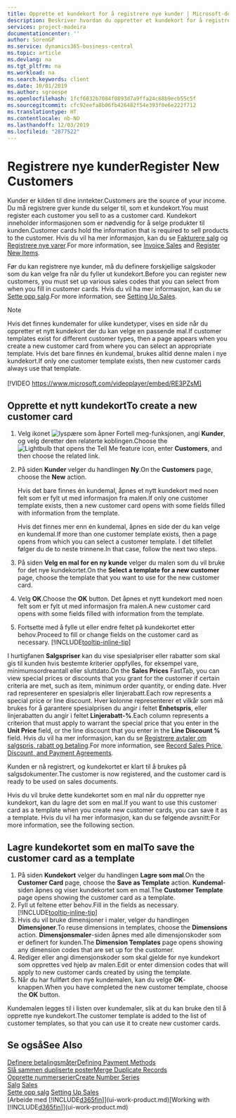 ```yaml
---
title: Opprette et kundekort for å registrere nye kunder | Microsoft-dokumentasjon
description: Beskriver hvordan du oppretter et kundekort for å registrere informasjon om hver nye kunde eller klient du selger til.
services: project-madeira
documentationcenter: ''
author: SorenGP
ms.service: dynamics365-business-central
ms.topic: article
ms.devlang: na
ms.tgt_pltfrm: na
ms.workload: na
ms.search.keywords: client
ms.date: 10/01/2019
ms.author: sgroespe
ms.openlocfilehash: 1fcf6032b7084f0893d7a9ffa24c68b9ecb55c5f
ms.sourcegitcommit: cfc92eefa8b06fb426482f54e393f0e6e222f712
ms.translationtype: HT
ms.contentlocale: nb-NO
ms.lasthandoff: 12/03/2019
ms.locfileid: "2877522"
---
```

# <a name="register-new-customers"></a><span data-ttu-id="7a769-103">Registrere nye kunder</span><span class="sxs-lookup"><span data-stu-id="7a769-103">Register New Customers</span></span>
<span data-ttu-id="7a769-104">Kunder er kilden til dine inntekter.</span><span class="sxs-lookup"><span data-stu-id="7a769-104">Customers are the source of your income.</span></span> <span data-ttu-id="7a769-105">Du må registrere gver kunde du selger til, som et kundekort.</span><span class="sxs-lookup"><span data-stu-id="7a769-105">You must register each customer you sell to as a customer card.</span></span> <span data-ttu-id="7a769-106">Kundekort inneholder informasjonen som er nødvendig for å selge produkter til kunden.</span><span class="sxs-lookup"><span data-stu-id="7a769-106">Customer cards hold the information that is required to sell products to the customer.</span></span> <span data-ttu-id="7a769-107">Hvis du vil ha mer informasjon, kan du se [Fakturere salg](sales-how-invoice-sales.md) og [Registrere nye varer](inventory-how-register-new-items.md).</span><span class="sxs-lookup"><span data-stu-id="7a769-107">For more information, see [Invoice Sales](sales-how-invoice-sales.md) and [Register New Items](inventory-how-register-new-items.md).</span></span>  

<span data-ttu-id="7a769-108">Før du kan registrere nye kunder, må du definere forskjellige salgskoder som du kan velge fra når du fyller ut kundekort.</span><span class="sxs-lookup"><span data-stu-id="7a769-108">Before you can register new customers, you must set up various sales codes that you can select from when you fill in customer cards.</span></span> <span data-ttu-id="7a769-109">Hvis du vil ha mer informasjon, kan du se [Sette opp salg](sales-setup-sales.md).</span><span class="sxs-lookup"><span data-stu-id="7a769-109">For more information, see [Setting Up Sales](sales-setup-sales.md).</span></span>

> [!NOTE]  
>   <span data-ttu-id="7a769-110">Hvis det finnes kundemaler for ulike kundetyper, vises en side når du oppretter et nytt kundekort der du kan velge en passende mal.</span><span class="sxs-lookup"><span data-stu-id="7a769-110">If customer templates exist for different customer types, then a page appears when you create a new customer card from where you can select an appropriate template.</span></span> <span data-ttu-id="7a769-111">Hvis det bare finnes én kundemal, brukes alltid denne malen i nye kundekort.</span><span class="sxs-lookup"><span data-stu-id="7a769-111">If only one customer template exists, then new customer cards always use that template.</span></span>
<br><br>
> [!VIDEO https://www.microsoft.com/videoplayer/embed/RE3PZsM]

## <a name="to-create-a-new-customer-card"></a><span data-ttu-id="7a769-112">Opprette et nytt kundekort</span><span class="sxs-lookup"><span data-stu-id="7a769-112">To create a new customer card</span></span>
1. <span data-ttu-id="7a769-113">Velg ikonet ![lyspære som åpner Fortell meg-funksjonen](media/ui-search/search_small.png "Fortell hva du vil gjøre"), angi **Kunder**, og velg deretter den relaterte koblingen.</span><span class="sxs-lookup"><span data-stu-id="7a769-113">Choose the ![Lightbulb that opens the Tell Me feature](media/ui-search/search_small.png "Tell me what you want to do") icon, enter **Customers**, and then choose the related link.</span></span>  
2. <span data-ttu-id="7a769-114">På siden **Kunder** velger du handlingen **Ny**.</span><span class="sxs-lookup"><span data-stu-id="7a769-114">On the **Customers** page, choose the **New** action.</span></span>

    <span data-ttu-id="7a769-115">Hvis det bare finnes én kundemal, åpnes et nytt kundekort med noen felt som er fylt ut med informasjon fra malen.</span><span class="sxs-lookup"><span data-stu-id="7a769-115">If only one customer template exists, then a new customer card opens with some fields filled with information from the template.</span></span>

    <span data-ttu-id="7a769-116">Hvis det finnes mer enn én kundemal, åpnes en side der du kan velge en kundemal.</span><span class="sxs-lookup"><span data-stu-id="7a769-116">If more than one customer template exists, then a page opens from which you can select a customer template.</span></span> <span data-ttu-id="7a769-117">I det tilfellet følger du de to neste trinnene.</span><span class="sxs-lookup"><span data-stu-id="7a769-117">In that case, follow the next two steps.</span></span>
3. <span data-ttu-id="7a769-118">På siden **Velg en mal for en ny kunde** velger du malen som du vil bruke for det nye kundekortet.</span><span class="sxs-lookup"><span data-stu-id="7a769-118">On the **Select a template for a new customer** page, choose the template that you want to use for the new customer card.</span></span>
4. <span data-ttu-id="7a769-119">Velg **OK**.</span><span class="sxs-lookup"><span data-stu-id="7a769-119">Choose the **OK** button.</span></span> <span data-ttu-id="7a769-120">Det åpnes et nytt kundekort med noen felt som er fylt ut med informasjon fra malen.</span><span class="sxs-lookup"><span data-stu-id="7a769-120">A new customer card opens with some fields filled with information from the template.</span></span>  
5. <span data-ttu-id="7a769-121">Fortsette med å fylle ut eller endre feltet på kundekortet etter behov.</span><span class="sxs-lookup"><span data-stu-id="7a769-121">Proceed to fill or change fields on the customer card as necessary.</span></span> [!INCLUDE[tooltip-inline-tip](includes/tooltip-inline-tip_md.md)]

<span data-ttu-id="7a769-122">I hurtigfanen **Salgspriser** kan du vise spesialpriser eller rabatter som skal gis til kunden hvis bestemte kriterier oppfylles, for eksempel vare, minimumsordreantall eller sluttdato.</span><span class="sxs-lookup"><span data-stu-id="7a769-122">On the **Sales Prices** FastTab, you can view special prices or discounts that you grant for the customer if certain criteria are met, such as item, minimum order quantity, or ending date.</span></span> <span data-ttu-id="7a769-123">Hver rad representerer en spesialpris eller linjerabatt.</span><span class="sxs-lookup"><span data-stu-id="7a769-123">Each row represents a special price or line discount.</span></span> <span data-ttu-id="7a769-124">Hver kolonne representerer et vilkår som må brukes for å garantere spesialprisen du angir i feltet **Enhetspris**, eller linjerabatten du angir i feltet **Linjerabatt-%**.</span><span class="sxs-lookup"><span data-stu-id="7a769-124">Each column represents a criterion that must apply to warrant the special price that you enter in the **Unit Price** field, or the line discount that you enter in the **Line Discount %** field.</span></span> <span data-ttu-id="7a769-125">Hvis du vil ha mer informasjon, kan du se [Registrere avtaler om salgspris, rabatt og betaling](sales-how-record-sales-price-discount-payment-agreements.md).</span><span class="sxs-lookup"><span data-stu-id="7a769-125">For more information, see [Record Sales Price, Discount, and Payment Agreements](sales-how-record-sales-price-discount-payment-agreements.md).</span></span>

<span data-ttu-id="7a769-126">Kunden er nå registrert, og kundekortet er klart til å brukes på salgsdokumenter.</span><span class="sxs-lookup"><span data-stu-id="7a769-126">The customer is now registered, and the customer card is ready to be used on sales documents.</span></span>

<span data-ttu-id="7a769-127">Hvis du vil bruke dette kundekortet som en mal når du oppretter nye kundekort, kan du lagre det som en mal.</span><span class="sxs-lookup"><span data-stu-id="7a769-127">If you want to use this customer card as a template when you create new customer cards, you can save it as a template.</span></span> <span data-ttu-id="7a769-128">Hvis du vil ha mer informasjon, kan du se følgende avsnitt:</span><span class="sxs-lookup"><span data-stu-id="7a769-128">For more information, see the following section.</span></span>

## <a name="to-save-the-customer-card-as-a-template"></a><span data-ttu-id="7a769-129">Lagre kundekortet som en mal</span><span class="sxs-lookup"><span data-stu-id="7a769-129">To save the customer card as a template</span></span>
1. <span data-ttu-id="7a769-130">På siden **Kundekort** velger du handlingen **Lagre som mal**.</span><span class="sxs-lookup"><span data-stu-id="7a769-130">On the **Customer Card** page, choose the **Save as Template** action.</span></span> <span data-ttu-id="7a769-131">**Kundemal**-siden åpnes og viser kundekortet som en mal.</span><span class="sxs-lookup"><span data-stu-id="7a769-131">The **Customer Template** page opens showing the customer card as a template.</span></span>
2. <span data-ttu-id="7a769-132">Fyll ut feltene etter behov.</span><span class="sxs-lookup"><span data-stu-id="7a769-132">Fill in the fields as necessary.</span></span> [!INCLUDE[tooltip-inline-tip](includes/tooltip-inline-tip_md.md)]
3. <span data-ttu-id="7a769-133">Hvis du vil bruke dimensjoner i maler, velger du handlingen **Dimensjoner**.</span><span class="sxs-lookup"><span data-stu-id="7a769-133">To reuse dimensions in templates, choose the **Dimensions** action.</span></span> <span data-ttu-id="7a769-134">**Dimensjonsmaler**-siden åpnes med alle dimensjonskoder som er definert for kunden.</span><span class="sxs-lookup"><span data-stu-id="7a769-134">The **Dimension Templates** page opens showing any dimension codes that are set up for the customer.</span></span>
4. <span data-ttu-id="7a769-135">Rediger eller angi dimensjonskoder som skal gjelde for nye kundekort som opprettes ved hjelp av malen.</span><span class="sxs-lookup"><span data-stu-id="7a769-135">Edit or enter dimension codes that will apply to new customer cards created by using the template.</span></span>  
5. <span data-ttu-id="7a769-136">Når du har fullført den nye kundemalen, kan du velge **OK**-knappen.</span><span class="sxs-lookup"><span data-stu-id="7a769-136">When you have completed the new customer template, choose the **OK** button.</span></span>

<span data-ttu-id="7a769-137">Kundemalen legges til i listen over kundemaler, slik at du kan bruke den til å opprette nye kundekort.</span><span class="sxs-lookup"><span data-stu-id="7a769-137">The customer template is added to the list of customer templates, so that you can use it to create new customer cards.</span></span>

## <a name="see-also"></a><span data-ttu-id="7a769-138">Se også</span><span class="sxs-lookup"><span data-stu-id="7a769-138">See Also</span></span>
[<span data-ttu-id="7a769-139">Definere betalingsmåter</span><span class="sxs-lookup"><span data-stu-id="7a769-139">Defining Payment Methods</span></span>](finance-payment-methods.md)  
[<span data-ttu-id="7a769-140">Slå sammen dupliserte poster</span><span class="sxs-lookup"><span data-stu-id="7a769-140">Merge Duplicate Records</span></span>](sales-how-merge-duplicate-records.md)  
[<span data-ttu-id="7a769-141">Opprette nummerserier</span><span class="sxs-lookup"><span data-stu-id="7a769-141">Create Number Series</span></span>](ui-create-number-series.md)  
<span data-ttu-id="7a769-142">[Salg](sales-manage-sales.md)  </span><span class="sxs-lookup"><span data-stu-id="7a769-142">[Sales](sales-manage-sales.md)  </span></span>  
<span data-ttu-id="7a769-143">[Sette opp salg](sales-setup-sales.md)  </span><span class="sxs-lookup"><span data-stu-id="7a769-143">[Setting Up Sales](sales-setup-sales.md)  </span></span>  
<span data-ttu-id="7a769-144">[Arbeide med [!INCLUDE[d365fin](includes/d365fin_md.md)]](ui-work-product.md)</span><span class="sxs-lookup"><span data-stu-id="7a769-144">[Working with [!INCLUDE[d365fin](includes/d365fin_md.md)]](ui-work-product.md)</span></span>
